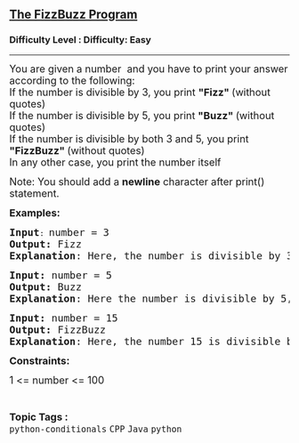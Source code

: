 <h2><a href="https://www.geeksforgeeks.org/problems/the-fizzbuzz-program/1?page=1&category=Java&status=solved,unsolved,attempted&sortBy=submissions">The FizzBuzz Program</a></h2><h3>Difficulty Level : Difficulty: Easy</h3><hr><div class="problems_problem_content__Xm_eO"><p><span style="font-size: 18px;">You are given a number&nbsp; and you have to print your answer according to the following:<br>If the number is divisible by 3, you print <strong>"Fizz" </strong>(without quotes)<br>If the number is divisible by 5, you print <strong>"Buzz" </strong>(without quotes)<br>If the number is divisible by both 3 and 5, you print <strong>"FizzBuzz" </strong>(without quotes)<br>In any other case, you print the number itself</span></p>
<p><span style="font-size: 18px;">Note: </span><span style="font-size: 18px;">You should add a&nbsp;<strong>newline</strong>&nbsp;character after print() statement.</span></p>
<p><span style="font-size: 18px;"><strong>Examples:</strong></span></p>
<pre><span style="font-size: 18px;"><strong>Input</strong></span>: <span style="font-size: 18px;">number = 3
<strong>Output:</strong> Fizz
<strong>Explanation</strong>: Here, the number is divisible by 3, so Fizz is printed.</span></pre>
<pre><span style="font-size: 18px;"><strong>Input: </strong>number = 5
<strong>Output: </strong>Buzz
<strong>Explanation</strong>: Here the number is divisible by 5, so Buzz is printed.</span></pre>
<pre><span style="font-size: 18px;"><strong>Input: </strong>number = 15
<strong>Output: </strong>FizzBuzz
<strong>Explanation</strong>: Here, the number 15 is divisible by both 3 and 5, so FizzBuzz is printed.</span></pre>
<p><strong><span style="font-size: 18px;">Constraints:</span></strong></p>
<p><span style="font-size: 18px;">1 &lt;= number &lt;= 100</span></p></div><br><p><span style=font-size:18px><strong>Topic Tags : </strong><br><code>python-conditionals</code>&nbsp;<code>CPP</code>&nbsp;<code>Java</code>&nbsp;<code>python</code>&nbsp;
